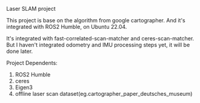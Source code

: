 Laser SLAM project

This project is base on the algorithm from google cartographer.
And it's integrated with ROS2 Humble, on Ubuntu 22.04.

It's integrated with fast-correlated-scan-matcher and ceres-scan-matcher. 
But I haven't integrated odometry and IMU processing steps yet, it will be done later.

Project Dependents:
1) ROS2 Humble
2) ceres
3) Eigen3
4) offline laser scan dataset(eg.cartographer_paper_deutsches_museum)





